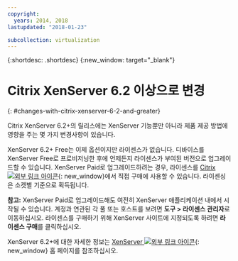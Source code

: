 ```yaml
---
copyright:
  years: 2014, 2018
lastupdated: "2018-01-23"

subcollection: virtualization
---
```

{:shortdesc: .shortdesc}
{:new_window: target="_blank"}

# Citrix XenServer 6.2 이상으로 변경
{: #changes-with-citrix-xenserver-6-2-and-greater}

Citrix XenServer 6.2+의 릴리스에는 XenServer 기능뿐만 아니라 제품 제공 방법에 영향을 주는 몇 가지 변경사항이 있습니다.

XenServer 6.2+ Free는 이제 옵션이지만 라이센스가 없습니다. 디바이스를 XenServer Free로 프로비저닝한 후에 언제든지 라이센스가 부여된 버전으로 업그레이드할 수 있습니다. XenServer Paid로 업그레이드하려는 경우, 라이센스를 [Citrix ![외부 링크 아이콘](../../icons/launch-glyph.svg "외부 링크 아이콘")](https://www.citrix.com/products/xenserver/buy.html){: new_window}에서 직접 구매에 사용할 수 있습니다. 라이센싱은 소켓별 기준으로 획득됩니다.

**참고:** XenServer Paid로 업그레이드해도 여전히 XenServer 애플리케이션 내에서 시작될 수 있습니다. 계정과 연관된 각 풀 또는 호스트를 보려면 **도구 > 라이센스 관리자**로 이동하십시오. 라이센스를 구매하기 위해 XenServer 사이트에 지정되도록 하려면 **라이센스 구매**를 클릭하십시오.

XenServer 6.2+에 대한 자세한 정보는 [XenServer ![외부 링크 아이콘](../../icons/launch-glyph.svg "외부 링크 아이콘")](https://www.citrix.com/products/xenserver/overview.html){: new_window} 홈 페이지를 참조하십시오. 

